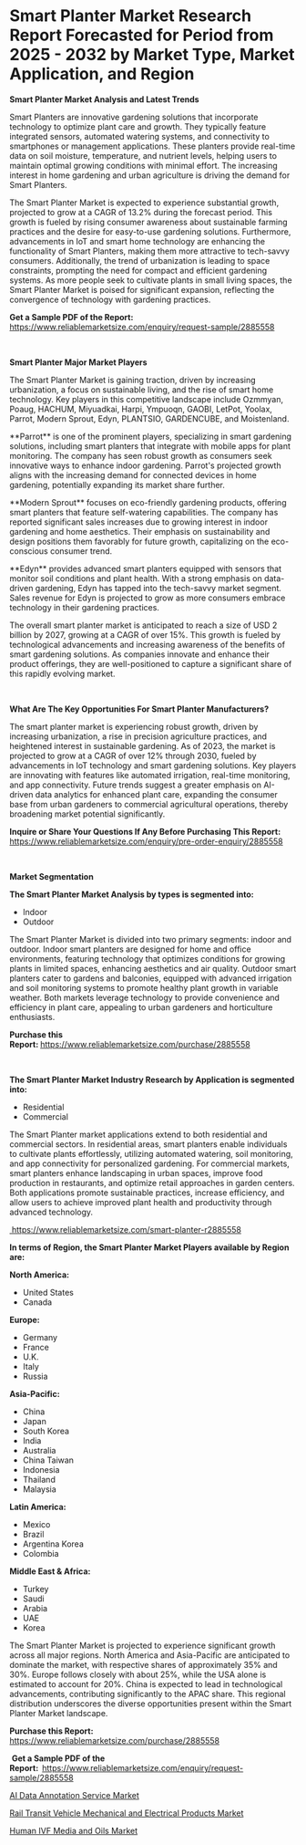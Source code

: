 <p><h1>Smart Planter Market Research Report Forecasted for Period from 2025 -  2032 by Market Type, Market Application, and Region</h1></p><p><strong>Smart Planter Market Analysis and Latest Trends</strong></p>
<p><p>Smart Planters are innovative gardening solutions that incorporate technology to optimize plant care and growth. They typically feature integrated sensors, automated watering systems, and connectivity to smartphones or management applications. These planters provide real-time data on soil moisture, temperature, and nutrient levels, helping users to maintain optimal growing conditions with minimal effort. The increasing interest in home gardening and urban agriculture is driving the demand for Smart Planters.</p><p>The Smart Planter Market is expected to experience substantial growth, projected to grow at a CAGR of 13.2% during the forecast period. This growth is fueled by rising consumer awareness about sustainable farming practices and the desire for easy-to-use gardening solutions. Furthermore, advancements in IoT and smart home technology are enhancing the functionality of Smart Planters, making them more attractive to tech-savvy consumers. Additionally, the trend of urbanization is leading to space constraints, prompting the need for compact and efficient gardening systems. As more people seek to cultivate plants in small living spaces, the Smart Planter Market is poised for significant expansion, reflecting the convergence of technology with gardening practices.</p></p>
<p><strong>Get a Sample PDF of the Report:&nbsp;</strong> <a href="https://www.reliablemarketsize.com/enquiry/request-sample/2885558?utm_campaign=2176&utm_medium=2&utm_source=Github&utm_content=ia&utm_term=13032025&utm_id=smart-planter">https://www.reliablemarketsize.com/enquiry/request-sample/2885558</a></p>
<p>&nbsp;</p>
<p><strong>Smart Planter Major Market Players</strong></p>
<p><p>The Smart Planter Market is gaining traction, driven by increasing urbanization, a focus on sustainable living, and the rise of smart home technology. Key players in this competitive landscape include Ozmmyan, Poaug, HACHUM, Miyuadkai, Harpi, Ympuoqn, GAOBI, LetPot, Yoolax, Parrot, Modern Sprout, Edyn, PLANTSIO, GARDENCUBE, and Moistenland.</p><p>**Parrot** is one of the prominent players, specializing in smart gardening solutions, including smart planters that integrate with mobile apps for plant monitoring. The company has seen robust growth as consumers seek innovative ways to enhance indoor gardening. Parrot's projected growth aligns with the increasing demand for connected devices in home gardening, potentially expanding its market share further.</p><p>**Modern Sprout** focuses on eco-friendly gardening products, offering smart planters that feature self-watering capabilities. The company has reported significant sales increases due to growing interest in indoor gardening and home aesthetics. Their emphasis on sustainability and design positions them favorably for future growth, capitalizing on the eco-conscious consumer trend.</p><p>**Edyn** provides advanced smart planters equipped with sensors that monitor soil conditions and plant health. With a strong emphasis on data-driven gardening, Edyn has tapped into the tech-savvy market segment. Sales revenue for Edyn is projected to grow as more consumers embrace technology in their gardening practices.</p><p>The overall smart planter market is anticipated to reach a size of USD 2 billion by 2027, growing at a CAGR of over 15%. This growth is fueled by technological advancements and increasing awareness of the benefits of smart gardening solutions. As companies innovate and enhance their product offerings, they are well-positioned to capture a significant share of this rapidly evolving market.</p></p>
<p>&nbsp;</p>
<p><strong>What Are The Key Opportunities For Smart Planter Manufacturers?</strong></p>
<p><p>The smart planter market is experiencing robust growth, driven by increasing urbanization, a rise in precision agriculture practices, and heightened interest in sustainable gardening. As of 2023, the market is projected to grow at a CAGR of over 12% through 2030, fueled by advancements in IoT technology and smart gardening solutions. Key players are innovating with features like automated irrigation, real-time monitoring, and app connectivity. Future trends suggest a greater emphasis on AI-driven data analytics for enhanced plant care, expanding the consumer base from urban gardeners to commercial agricultural operations, thereby broadening market potential significantly.</p></p>
<p><strong>Inquire or Share Your Questions If Any Before Purchasing This Report:</strong> <a href="https://www.reliablemarketsize.com/enquiry/pre-order-enquiry/2885558?utm_campaign=2176&utm_medium=2&utm_source=Github&utm_content=ia&utm_term=13032025&utm_id=smart-planter">https://www.reliablemarketsize.com/enquiry/pre-order-enquiry/2885558</a></p>
<p>&nbsp;</p>
<p><strong>Market Segmentation</strong></p>
<p><strong>The Smart Planter Market Analysis by types is segmented into:</strong></p>
<p><ul><li>lndoor</li><li>Outdoor</li></ul></p>
<p><p>The Smart Planter Market is divided into two primary segments: indoor and outdoor. Indoor smart planters are designed for home and office environments, featuring technology that optimizes conditions for growing plants in limited spaces, enhancing aesthetics and air quality. Outdoor smart planters cater to gardens and balconies, equipped with advanced irrigation and soil monitoring systems to promote healthy plant growth in variable weather. Both markets leverage technology to provide convenience and efficiency in plant care, appealing to urban gardeners and horticulture enthusiasts.</p></p>
<p><strong>Purchase this Report:&nbsp;</strong><a href="https://www.reliablemarketsize.com/purchase/2885558?utm_campaign=2176&utm_medium=2&utm_source=Github&utm_content=ia&utm_term=13032025&utm_id=smart-planter">https://www.reliablemarketsize.com/purchase/2885558</a></p>
<p>&nbsp;</p>
<p><strong>The Smart Planter Market Industry Research by Application is segmented into:</strong></p>
<p><ul><li>Residential</li><li>Commercial</li></ul></p>
<p><p>The Smart Planter market applications extend to both residential and commercial sectors. In residential areas, smart planters enable individuals to cultivate plants effortlessly, utilizing automated watering, soil monitoring, and app connectivity for personalized gardening. For commercial markets, smart planters enhance landscaping in urban spaces, improve food production in restaurants, and optimize retail approaches in garden centers. Both applications promote sustainable practices, increase efficiency, and allow users to achieve improved plant health and productivity through advanced technology.</p></p>
<p><a href="https://www.reliablemarketsize.com/smart-planter-r2885558?utm_campaign=2176&utm_medium=2&utm_source=Github&utm_content=ia&utm_term=13032025&utm_id=smart-planter">&nbsp;https://www.reliablemarketsize.com/smart-planter-r2885558</a></p>
<p><strong>In terms of Region, the Smart Planter Market Players available by Region are:</strong></p>
<p>
    <p> <strong> North America: </strong>
        <ul>
            <li>United States</li>
            <li>Canada</li>
        </ul>
        </p> 
    <p> <strong> Europe: </strong>
        <ul>
            <li>Germany</li>
            <li>France</li>
            <li>U.K.</li>
            <li>Italy</li>
            <li>Russia</li>
        </ul>
        </p> 
    <p> <strong> Asia-Pacific: </strong>
        <ul>
            <li>China</li>
            <li>Japan</li>
            <li>South Korea</li>
            <li>India</li>
            <li>Australia</li>
            <li>China Taiwan</li>
            <li>Indonesia</li>
            <li>Thailand</li>
            <li>Malaysia</li>
        </ul>
        </p> 
    <p> <strong> Latin America: </strong>
        <ul>
            <li>Mexico</li>
            <li>Brazil</li>
            <li>Argentina Korea</li>
            <li>Colombia</li>
        </ul>
        </p> 
    <p> <strong> Middle East & Africa: </strong>
        <ul>
            <li>Turkey</li>
            <li>Saudi</li>
            <li>Arabia</li>
            <li>UAE</li>
            <li>Korea</li>
        </ul>
    </p>
    </p>
<p><p>The Smart Planter Market is projected to experience significant growth across all major regions. North America and Asia-Pacific are anticipated to dominate the market, with respective shares of approximately 35% and 30%. Europe follows closely with about 25%, while the USA alone is estimated to account for 20%. China is expected to lead in technological advancements, contributing significantly to the APAC share. This regional distribution underscores the diverse opportunities present within the Smart Planter Market landscape.</p></p>
<p><strong>Purchase this Report: </strong><a href="https://www.reliablemarketsize.com/purchase/2885558?utm_campaign=2176&utm_medium=2&utm_source=Github&utm_content=ia&utm_term=13032025&utm_id=smart-planter">https://www.reliablemarketsize.com/purchase/2885558</a></p>
<p>&nbsp;<strong>Get a Sample PDF of the Report:&nbsp;&nbsp;</strong><a href="https://www.reliablemarketsize.com/enquiry/request-sample/2885558?utm_campaign=2176&utm_medium=2&utm_source=Github&utm_content=ia&utm_term=13032025&utm_id=smart-planter">https://www.reliablemarketsize.com/enquiry/request-sample/2885558</a></p>
<p><strong></strong></p>
<p><p><a href="https://github.com/casalalimo40/Market-Research-Report-List-1/blob/main/ai-data-annotation-service-market.md?utm_campaign=2176&utm_medium=2&utm_source=Github&utm_content=ia&utm_term=13032025&utm_id=smart-planter">AI Data Annotation Service Market</a></p><p><a href="https://github.com/santosh758595/Market-Research-Report-List-7/blob/main/rail-transit-vehicle-mechanical-and-electrical-products-market.md?utm_campaign=2176&utm_medium=2&utm_source=Github&utm_content=ia&utm_term=13032025&utm_id=smart-planter">Rail Transit Vehicle Mechanical and Electrical Products Market</a></p><p><a href="https://github.com/elizabethdagraca/Market-Research-Report-List-5/blob/main/human-ivf-media-and-oils-market.md?utm_campaign=2176&utm_medium=2&utm_source=Github&utm_content=ia&utm_term=13032025&utm_id=smart-planter">Human IVF Media and Oils Market</a></p></p>
